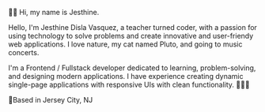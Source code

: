 👋🏾 Hi, my name is Jesthine. 

Hello, I'm Jesthine Disla Vasquez, a teacher turned coder, with a passion for using technology to solve problems and create innovative and user-friendy web applications. I love nature, my cat named Pluto, and going to music concerts.

I'm a Frontend / Fullstack developer dedicated to learning, problem-solving, and designing modern applications. I have experience creating dynamic single-page applications with responsive UIs with clean functionality. 👩🏽‍💻

📍Based in Jersey City, NJ

<!---
JDVasquez26/JDVasquez26 is a ✨ special ✨ repository because its `README.md` (this file) appears on your GitHub profile.
You can click the Preview link to take a look at your changes.
--->
